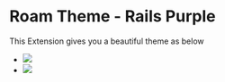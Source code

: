 # Roam Theme - Rails Purple

This Extension gives you a beautiful theme as below
- ![](https://firebasestorage.googleapis.com/v0/b/firescript-577a2.appspot.com/o/imgs%2Fapp%2FExploreSpace%2FKp7r21CVSp.png?alt=media&token=b6dced0c-5485-49a4-aaa3-379f738a1bb7)
- ![](https://firebasestorage.googleapis.com/v0/b/firescript-577a2.appspot.com/o/imgs%2Fapp%2FExploreSpace%2F2q8Ly1cb99.png?alt=media&token=048ff8f7-27e5-402e-b5db-3ac38f37252a)

